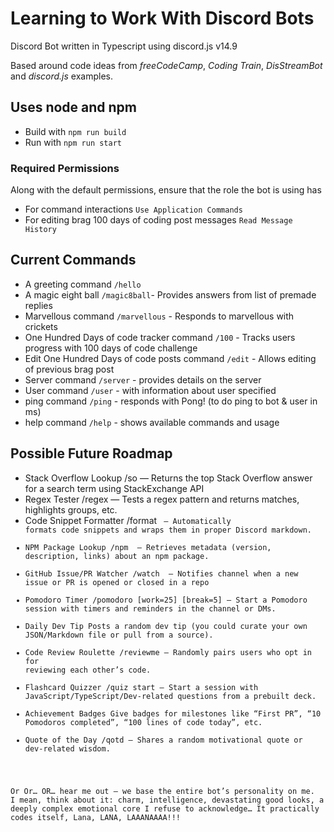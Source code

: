 # Learning to Work With Discord Bots

Discord Bot written in Typescript using discord.js v14.9

Based around code ideas from *freeCodeCamp*, *Coding Train*, *DisStreamBot* and *discord.js* examples.

## Uses node and npm
- Build with `npm run build`
- Run with `npm run start`

### Required Permissions
Along with the default permissions, ensure that the role the bot is using has
- For command interactions `Use Application Commands`
- For editing brag 100 days of coding post messages `Read Message History`

## Current Commands
- A greeting command `/hello`
- A magic eight ball `/magic8ball`- Provides answers from list of premade replies
- Marvellous command `/marvellous` - Responds to marvellous with crickets
- One Hundred Days of code tracker command `/100` - Tracks users progress with 100 days of code challenge
- Edit One Hundred Days of code posts command `/edit` - Allows editing of previous brag post
- Server command `/server` - provides details on the server
- User command `/user` - with information about user specified
- ping command `/ping` - responds with Pong! (to do ping to bot & user in ms)
- help command `/help` - shows available commands and usage

## Possible Future Roadmap
- Stack Overflow Lookup
/so <query> — Returns the top Stack Overflow answer for a search term using StackExchange API
- Regex Tester
/regex <pattern> <test string> — Tests a regex pattern and returns matches, highlights groups, etc.
- Code Snippet Formatter
/format <language> <code> — Automatically formats code snippets and wraps them in proper Discord markdown.
- NPM Package Lookup
/npm <package> — Retrieves metadata (version, description, links) about an npm package.
- GitHub Issue/PR Watcher
/watch <repo> — Notifies channel when a new issue or PR is opened or closed in a repo
- Pomodoro Timer
/pomodoro [work=25] [break=5] — Start a Pomodoro session with timers and reminders in the channel or DMs.
- Daily Dev Tip
Posts a random dev tip (you could curate your own JSON/Markdown file or pull from a source).
- Code Review Roulette
/reviewme — Randomly pairs users who opt in for reviewing each other’s code.
- Flashcard Quizzer
/quiz start — Start a session with JavaScript/TypeScript/Dev-related questions from a prebuilt deck.
- Achievement Badges
Give badges for milestones like “First PR”, “10 Pomodoros completed”, “100 lines of code today”, etc.
- Quote of the Day
/qotd — Shares a random motivational quote or dev-related wisdom.

Or Or… OR… hear me out — we base the entire bot’s personality on me. I mean, think about it: charm, intelligence, devastating good looks, a deeply complex emotional core I refuse to acknowledge… It practically codes itself, Lana, LANA, LAAANAAAA!!!